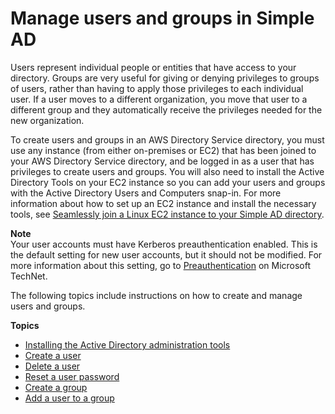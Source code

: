 # Manage users and groups in Simple AD<a name="simple_ad_manage_users_groups"></a>

Users represent individual people or entities that have access to your directory\. Groups are very useful for giving or denying privileges to groups of users, rather than having to apply those privileges to each individual user\. If a user moves to a different organization, you move that user to a different group and they automatically receive the privileges needed for the new organization\.

To create users and groups in an AWS Directory Service directory, you must use any instance \(from either on\-premises or EC2\) that has been joined to your AWS Directory Service directory, and be logged in as a user that has privileges to create users and groups\. You will also need to install the Active Directory Tools on your EC2 instance so you can add your users and groups with the Active Directory Users and Computers snap\-in\. For more information about how to set up an EC2 instance and install the necessary tools, see [Seamlessly join a Linux EC2 instance to your Simple AD directory](simple_ad_seamlessly_join_linux_instance.md)\.

**Note**  
Your user accounts must have Kerberos preauthentication enabled\. This is the default setting for new user accounts, but it should not be modified\. For more information about this setting, go to [Preauthentication](http://technet.microsoft.com/en-us/library/cc961961.aspx) on Microsoft TechNet\.

The following topics include instructions on how to create and manage users and groups\. 

**Topics**
+ [Installing the Active Directory administration tools](simple_ad_install_ad_tools.md)
+ [Create a user](simple_ad_manage_users_groups_create_user.md)
+ [Delete a user](simple_ad_manage_users_groups_delete_user.md)
+ [Reset a user password](simple_ad_manage_users_groups_reset_password.md)
+ [Create a group](simple_ad_manage_users_groups_create_group.md)
+ [Add a user to a group](simple_ad_manage_users_groups_add_user_to_group.md)